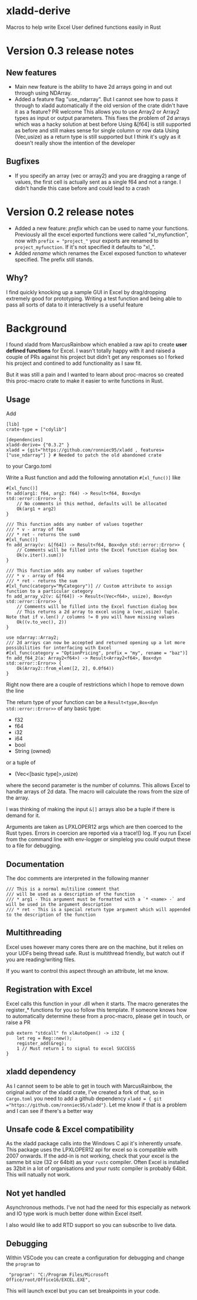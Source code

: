 # xladd-derive
Macros to help write Excel User defined functions easily in Rust

# Version 0.3 release notes

## New features
* Main new feature is the ability to have 2d arrays going in and out through using NDArray.
* Added a feature flag "use_ndarray". But I cannot see how to pass it through to xladd automatically if the old version of the crate didn't have it as a feature? PR welcome
  This allows you to use Array2<f64> or Array2<String> types as input or output parameters. This fixes the problem of 2d arrays which was a hacky solution at best before
  Using &[f64] is still supported as before and still makes sense for single column or row data
  Using (Vec<f64>,usize) as a return type is still supported but I think it's ugly as it doesn't really show the intention of the developer

## Bugfixes

* If you specify an array (vec or array2) and you are dragging a range of values, the first cell is actually sent as a single f64 and not a range. I didn't handle this case before and could lead to a crash

# Version 0.2 release notes
* Added a new feature: *prefix* which can be used to name your functions. Previously all the excel exported functions were called "xl_myfunction", now with `prefix = "project_"` your exports are renamed to `project_myfunction`. If it's not specified it defaults to "xl_".
* Added *rename* which renames the Excel exposed function to whatever specified. The prefix still stands.

## Why?

I find quickly knocking up a sample GUI in Excel by drag/dropping extremely good for prototyping. Writing a test function and being able to pass all sorts of data to it interactively is a useful feature

# Background
I found xladd from MarcusRainbow which enabled a raw api to create **user defined functions** for Excel. I wasn't totally happy with it and raised a couple of PRs against his project but didn't get any responses so I forked his project and contined to add functionality as I saw fit.

But it was still a pain and I wanted to learn about proc-macros so created this proc-macro crate to make it easier to write functions in Rust.

## Usage

Add

    [lib]
    crate-type = ["cdylib"]

    [dependencies]
    xladd-derive= {"0.3.2" }
    xladd = {git="https://github.com/ronniec95/xladd , features=["use_ndarray"] } # Needed to patch the old abandoned crate

to your Cargo.toml

Write a Rust function and add the following annotation `#[xl_func()]` like

    #[xl_func()]
    fn add(arg1: f64, arg2: f64) -> Result<f64, Box<dyn std::error::Error>> {
        // No comments in this method, defaults will be allocated
        Ok(arg1 + arg2)
    }

    /// This function adds any number of values together
    /// * v - array of f64
    /// * ret - returns the sum0
    #[xl_func()]
    fn add_array(v: &[f64]) -> Result<f64, Box<dyn std::error::Error>> {
        // Comments will be filled into the Excel function dialog box
        Ok(v.iter().sum())
    }

    /// This function adds any number of values together
    /// * v - array of f64
    /// * ret - returns the sum
    #[xl_func(category="MyCategory")] // Custom attribute to assign function to a particular category
    fn add_array_v2(v: &[f64]) -> Result<(Vec<f64>, usize), Box<dyn std::error::Error>> {
        // Comments will be filled into the Excel function dialog box
        // This returns a 2d array to excel using a (vec,usize) tuple. Note that if v.len() / columns != 0 you will have missing values
        Ok((v.to_vec(), 2))
    }

    use ndarray::Array2;
    /// 2d arrays can now be accepted and returned opening up a lot more possibilities for interfacing with Excel
    #[xl_func(category = "OptionPricing", prefix = "my", rename = "baz")]
    fn add_f64_2(a: Array2<f64>) -> Result<Array2<f64>, Box<dyn std::error::Error>> {
        Ok(Array2::from_elem([2, 2], 0.0f64))
    }


Right now there are a couple of restrictions which I hope to remove down the line

The return type of your function can be a `Result<type,Box<dyn std::error::Error>>` of any basic type:
 
- f32
- f64
- i32
- i64
- bool
- String (owned)

or a tuple of 

- (Vec<[basic type]>,usize)

where the second parameter is the number of columns. This allows Excel to handle arrays of 2d data. The macro will calculate the rows from the size of the array.

I was thinking of making the input `&[]` arrays also be a tuple if there is demand for it.

Arguments are taken as LPXLOPER12 args which are then coerced to the Rust types. Errors in coercion are reported via a trace!() log. If you run Excel from the command line with env-logger or simplelog you could output these to a file for debugging.

## Documentation

The doc comments are interpreted in the following manner

    /// This is a normal multiline comment that 
    /// will be used as a description of the function
    /// * arg1 - This argument must be formatted with a `* <name> -` and will be used in the argument description
    /// * ret - This is a special return type argument which will appended to the description of the function

## Multithreading

Excel uses however many cores there are on the machine, but it relies on your UDFs being thread safe. Rust is multithread friendly, but watch out if you are reading/writing files.

If you want to control this aspect through an attribute, let me know.

## Registration with Excel

Excel calls this function in your .dll when it starts. The macro generates the register_* functions for you so follow this template. If someone knows how to automatically determine these from a proc-macro, please get in touch, or raise a PR

    pub extern "stdcall" fn xlAutoOpen() -> i32 {
        let reg = Reg::new();
        register_add(&reg);
        1 // Must return 1 to signal to excel SUCCESS
    }

## xladd dependency

As I cannot seem to be able to get in touch with MarcusRainbow, the original author of the xladd crate, I've created a fork of that, so in `Cargo.toml` you need to add a github dependency `xladd = { git ="https://github.com/ronniec95/xladd"}`. Let me know if that is a problem and I can see if there's a better way

## Unsafe code & Excel compatibility

As the xladd package calls into the Windows C api it's inherently unsafe.
This package uses the LPXLOPER12 api for excel so is compatible with 2007 onwards.
If the add-in is not working, check that your excel is the samme bit size (32 or 64bit) as your `rustc` compiler. Often Excel is installed as 32bit in a lot of organisations and your rustc compiler is probably 64bit. This will natually not work.

## Not yet handled

Asynchronous methods. I've not had the need for this especially as network and IO type work is much better done within Excel itself.

I also would like to add RTD support so you can subscribe to live data.

## Debugging

Within VSCode you can create a configuration for debugging and change the `program` to 

     "program": "C:/Program Files/Microsoft Office/root/Office16/EXCEL.EXE",
    
This will launch excel but you can set breakpoints in your code.
